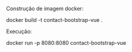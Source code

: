 Construção de imagem docker:

docker build -t contact-bootstrap-vue .

Execução:

docker run -p 8080:8080 contact-bootstrap-vue

